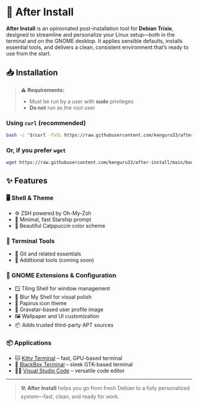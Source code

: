 # 🚀 After Install

**After Install** is an opinionated post-installation tool for **Debian Trixie**, designed to streamline and personalize your Linux setup—both in the terminal and on the GNOME desktop. It applies sensible defaults, installs essential tools, and delivers a clean, consistent environment that’s ready to use from the start.

## 📥 Installation

> ⚠️ **Requirements:**  
> - Must be run by a user with **sudo** privileges  
> - **Do not** run as the root user  

### Using `curl` (recommended)

```bash
bash -c "$(curl -fsSL https://raw.githubusercontent.com/kenguru33/after-install/main/bootstrap.sh)"
```

### Or, if you prefer `wget`

```bash
wget https://raw.githubusercontent.com/kenguru33/after-install/main/bootstrap.sh -O /tmp/bootstrap.sh && bash /tmp/bootstrap.sh
```

## ✨ Features

### 🖥️ Shell & Theme

- ⚙️ ZSH powered by Oh-My-Zsh  
- 🌟 Minimal, fast Starship prompt  
- 🎨 Beautiful Catppuccin color scheme  

### 🧰 Terminal Tools

- 🐙 Git and related essentials  
- 🔧 Additional tools (coming soon)  

### 🧩 GNOME Extensions & Configuration

- 🪟 Tiling Shell for window management  
- 💫 Blur My Shell for visual polish  
- 🎨 Papirus icon theme  
- 👤 Gravatar-based user profile image  
- 🖼️ Wallpaper and UI customization  
- 📦 Adds trusted third-party APT sources  

### 📦 Applications

- 🐱 [Kitty Terminal](https://sw.kovidgoyal.net/kitty/) – fast, GPU-based terminal  
- 🧱 [BlackBox Terminal](https://apps.gnome.org/BlackBox/) – sleek GTK-based terminal  
- 🧑‍💻 [Visual Studio Code](https://code.visualstudio.com/) – versatile code editor  

---

> 🛠 **After Install** helps you go from fresh Debian to a fully personalized system—fast, clean, and ready for work.
